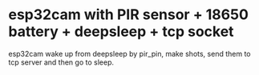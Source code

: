 # esp32cam with PIR sensor + 18650 battery + deepsleep + tcp socket
esp32cam wake up from deepsleep by pir_pin, make shots, send them to tcp server and then go to sleep.
